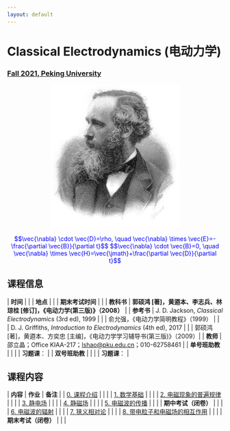 ```yaml
---
layout: default
---
```


<style>
table {
  font-family: arial, sans-serif;
  border-collapse: collapse;
  width: 100%;
}

td, th {
  border: 1px solid #dddddd;
  text-align: left;
  padding: 8px;
}

tr:nth-child(odd) {
  background-color: #dddddd;
}
</style>

# <b>Classical Electrodynamics (电动力学)</b>

### <u>Fall 2021, Peking University</u>

<div style="display: flex; justify-content: center;">
<img src="James_Clerk_Maxwell.jpg" width="300">
</div>


<p align="center">
<font color="blue">
$$\vec{\nabla} \cdot \vec{D}=\rho, \quad \vec{\nabla} \times \vec{E}=-\frac{\partial \vec{B}}{\partial t}$$
$$\vec{\nabla} \cdot \vec{B}=0, \quad \vec{\nabla} \times \vec{H}=\vec{\jmath}+\frac{\partial \vec{D}}{\partial t}$$
</font>
</p>


## 课程信息

| **时间** |  |
| **地点** | |
| **期末考试时间** |  |
| **教科书** | **郭硕鸿 [著]，黄逎本、李志兵、林琼桂 [修订]，《电动力学(第三版)》（2008）** |
| **参考书** | J. D. Jackson, *Classical Electrodynamics* (3rd ed), 1999 |
| | 俞允强，《电动力学简明教程》（1999） |
| | D. J. Griffiths, *Introduction to Electrodynamics* (4th ed), 2017 |
| | 郭硕鸿 [著]，黄逎本、方奕忠 [主编]，《电动力学学习辅导书(第三版)》（2009）|
| **教师** | 邵立晶；Office KIAA-217；lshao@pku.edu.cn；010-62758461 | 
| **单号班助教** |  |
| | **习题课**： |
| **双号班助教** | |
| | **习题课**： |

<p></p>

## 课程内容

| **内容** | **作业** | **备注** |
| [0. 课程介绍](https://disk.pku.edu.cn/link/7C039706A3A96522F90B4C7E1CAAA8B6) | | |
| [1. 数学基础](https://disk.pku.edu.cn/link/7C039706A3A96522F90B4C7E1CAAA8B6) | | |
| [2. 电磁现象的普遍规律](https://disk.pku.edu.cn/link/7C039706A3A96522F90B4C7E1CAAA8B6) | | |
| [3. 静电场](https://disk.pku.edu.cn/link/7C039706A3A96522F90B4C7E1CAAA8B6) | | |
| [4. 静磁场](https://disk.pku.edu.cn/link/7C039706A3A96522F90B4C7E1CAAA8B6) | | |
| [5. 电磁波的传播](https://disk.pku.edu.cn/link/7C039706A3A96522F90B4C7E1CAAA8B6) | | |
| **期中考试（闭卷）** |  |  |
| [6. 电磁波的辐射](https://disk.pku.edu.cn/link/7C039706A3A96522F90B4C7E1CAAA8B6) | | |
| [7. 狭义相对论](https://disk.pku.edu.cn/link/7C039706A3A96522F90B4C7E1CAAA8B6) | | |
| [8. 带电粒子和电磁场的相互作用](https://disk.pku.edu.cn/link/7C039706A3A96522F90B4C7E1CAAA8B6) | | |
| **期末考试（闭卷）** | | |


<script type="text/x-mathjax-config">
  MathJax.Hub.Config({
    tex2jax: {
      inlineMath: [ ['$','$'] ],
      processEscapes: true
    }
  });
</script>
<script type="text/javascript" src="https://cdn.mathjax.org/mathjax/latest/MathJax.js?config=TeX-AMS-MML_HTMLorMML">
</script>

